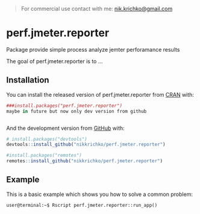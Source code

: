 
<!-- README.md is generated from README.Rmd. Please edit that file -->

> For commercial use contact with me: <nik.krichko@gmail.com>

# perf.jmeter.reporter

Package provide simple process analyze jemter perforamance results

<!-- badges: start -->

<!-- badges: end -->

The goal of perf.jmeter.reporter is to …

## Installation

You can install the released version of perf.jmeter.reporter from
[CRAN](https://CRAN.R-project.org) with:

``` r
###install.packages("perf.jmeter.reporter")
maybe in future but now only dev version from github



```

And the development version from [GitHub](https://github.com/) with:

``` r
# install.packages("devtools")
devtools::install_github("nikkrichko/perf.jmeter.reporter")

#install.packages("remotes")
remotes::install_github("nikkrichko/perf.jmeter.reporter")
```

## Example

This is a basic example which shows you how to solve a common problem:

``` console
user@terminal:~$ Rscript perf.jmeter.reporter::run_app()
```
